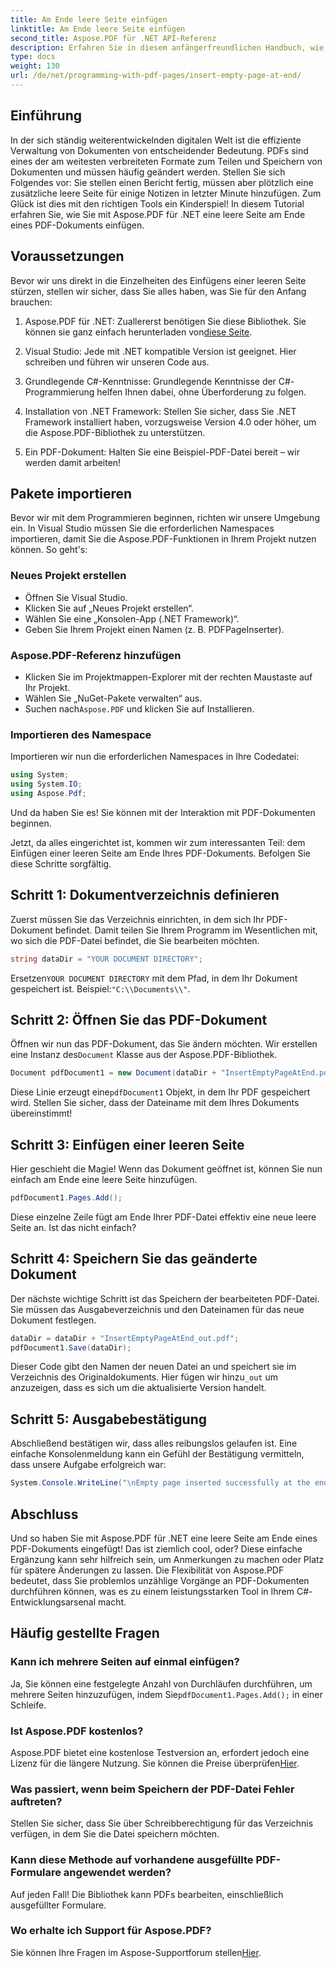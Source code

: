 ```yaml
---
title: Am Ende leere Seite einfügen
linktitle: Am Ende leere Seite einfügen
second_title: Aspose.PDF für .NET API-Referenz
description: Erfahren Sie in diesem anfängerfreundlichen Handbuch, wie Sie mit Aspose.PDF für .NET mühelos eine leere Seite in ein PDF-Dokument einfügen. Perfekt für schnelle Bearbeitungen.
type: docs
weight: 130
url: /de/net/programming-with-pdf-pages/insert-empty-page-at-end/
---
```

## Einführung

In der sich ständig weiterentwickelnden digitalen Welt ist die effiziente Verwaltung von Dokumenten von entscheidender Bedeutung. PDFs sind eines der am weitesten verbreiteten Formate zum Teilen und Speichern von Dokumenten und müssen häufig geändert werden. Stellen Sie sich Folgendes vor: Sie stellen einen Bericht fertig, müssen aber plötzlich eine zusätzliche leere Seite für einige Notizen in letzter Minute hinzufügen. Zum Glück ist dies mit den richtigen Tools ein Kinderspiel! In diesem Tutorial erfahren Sie, wie Sie mit Aspose.PDF für .NET eine leere Seite am Ende eines PDF-Dokuments einfügen.

## Voraussetzungen

Bevor wir uns direkt in die Einzelheiten des Einfügens einer leeren Seite stürzen, stellen wir sicher, dass Sie alles haben, was Sie für den Anfang brauchen:

1.  Aspose.PDF für .NET: Zuallererst benötigen Sie diese Bibliothek. Sie können sie ganz einfach herunterladen von[diese Seite](https://releases.aspose.com/pdf/net/).

2. Visual Studio: Jede mit .NET kompatible Version ist geeignet. Hier schreiben und führen wir unseren Code aus.

3. Grundlegende C#-Kenntnisse: Grundlegende Kenntnisse der C#-Programmierung helfen Ihnen dabei, ohne Überforderung zu folgen.

4. Installation von .NET Framework: Stellen Sie sicher, dass Sie .NET Framework installiert haben, vorzugsweise Version 4.0 oder höher, um die Aspose.PDF-Bibliothek zu unterstützen.

5. Ein PDF-Dokument: Halten Sie eine Beispiel-PDF-Datei bereit – wir werden damit arbeiten!

## Pakete importieren

Bevor wir mit dem Programmieren beginnen, richten wir unsere Umgebung ein. In Visual Studio müssen Sie die erforderlichen Namespaces importieren, damit Sie die Aspose.PDF-Funktionen in Ihrem Projekt nutzen können. So geht's:

### Neues Projekt erstellen

- Öffnen Sie Visual Studio.
- Klicken Sie auf „Neues Projekt erstellen“.
- Wählen Sie eine „Konsolen-App (.NET Framework)“.
- Geben Sie Ihrem Projekt einen Namen (z. B. PDFPageInserter).

### Aspose.PDF-Referenz hinzufügen

- Klicken Sie im Projektmappen-Explorer mit der rechten Maustaste auf Ihr Projekt.
- Wählen Sie „NuGet-Pakete verwalten“ aus.
-  Suchen nach`Aspose.PDF` und klicken Sie auf Installieren.

### Importieren des Namespace

Importieren wir nun die erforderlichen Namespaces in Ihre Codedatei:

```csharp
using System;
using System.IO;
using Aspose.Pdf;
```

Und da haben Sie es! Sie können mit der Interaktion mit PDF-Dokumenten beginnen.

Jetzt, da alles eingerichtet ist, kommen wir zum interessanten Teil: dem Einfügen einer leeren Seite am Ende Ihres PDF-Dokuments. Befolgen Sie diese Schritte sorgfältig.

## Schritt 1: Dokumentverzeichnis definieren

Zuerst müssen Sie das Verzeichnis einrichten, in dem sich Ihr PDF-Dokument befindet. Damit teilen Sie Ihrem Programm im Wesentlichen mit, wo sich die PDF-Datei befindet, die Sie bearbeiten möchten.

```csharp
string dataDir = "YOUR DOCUMENT DIRECTORY";
```

 Ersetzen`YOUR DOCUMENT DIRECTORY` mit dem Pfad, in dem Ihr Dokument gespeichert ist. Beispiel:`"C:\\Documents\\"`.

## Schritt 2: Öffnen Sie das PDF-Dokument

 Öffnen wir nun das PDF-Dokument, das Sie ändern möchten. Wir erstellen eine Instanz des`Document` Klasse aus der Aspose.PDF-Bibliothek.

```csharp
Document pdfDocument1 = new Document(dataDir + "InsertEmptyPageAtEnd.pdf");
```

 Diese Linie erzeugt eine`pdfDocument1` Objekt, in dem Ihr PDF gespeichert wird. Stellen Sie sicher, dass der Dateiname mit dem Ihres Dokuments übereinstimmt!

## Schritt 3: Einfügen einer leeren Seite

Hier geschieht die Magie! Wenn das Dokument geöffnet ist, können Sie nun einfach am Ende eine leere Seite hinzufügen. 

```csharp
pdfDocument1.Pages.Add();
```

Diese einzelne Zeile fügt am Ende Ihrer PDF-Datei effektiv eine neue leere Seite an. Ist das nicht einfach?

## Schritt 4: Speichern Sie das geänderte Dokument

Der nächste wichtige Schritt ist das Speichern der bearbeiteten PDF-Datei. Sie müssen das Ausgabeverzeichnis und den Dateinamen für das neue Dokument festlegen.

```csharp
dataDir = dataDir + "InsertEmptyPageAtEnd_out.pdf";
pdfDocument1.Save(dataDir);
```

 Dieser Code gibt den Namen der neuen Datei an und speichert sie im Verzeichnis des Originaldokuments. Hier fügen wir hinzu`_out` um anzuzeigen, dass es sich um die aktualisierte Version handelt.

## Schritt 5: Ausgabebestätigung

Abschließend bestätigen wir, dass alles reibungslos gelaufen ist. Eine einfache Konsolenmeldung kann ein Gefühl der Bestätigung vermitteln, dass unsere Aufgabe erfolgreich war:

```csharp
System.Console.WriteLine("\nEmpty page inserted successfully at the end of document.\nFile saved at " + dataDir);
```

## Abschluss

Und so haben Sie mit Aspose.PDF für .NET eine leere Seite am Ende eines PDF-Dokuments eingefügt! Das ist ziemlich cool, oder? Diese einfache Ergänzung kann sehr hilfreich sein, um Anmerkungen zu machen oder Platz für spätere Änderungen zu lassen. Die Flexibilität von Aspose.PDF bedeutet, dass Sie problemlos unzählige Vorgänge an PDF-Dokumenten durchführen können, was es zu einem leistungsstarken Tool in Ihrem C#-Entwicklungsarsenal macht.

## Häufig gestellte Fragen

### Kann ich mehrere Seiten auf einmal einfügen?
 Ja, Sie können eine festgelegte Anzahl von Durchläufen durchführen, um mehrere Seiten hinzuzufügen, indem Sie`pdfDocument1.Pages.Add();` in einer Schleife.

### Ist Aspose.PDF kostenlos?
 Aspose.PDF bietet eine kostenlose Testversion an, erfordert jedoch eine Lizenz für die längere Nutzung. Sie können die Preise überprüfen[Hier](https://purchase.aspose.com/buy).

### Was passiert, wenn beim Speichern der PDF-Datei Fehler auftreten?
Stellen Sie sicher, dass Sie über Schreibberechtigung für das Verzeichnis verfügen, in dem Sie die Datei speichern möchten.

### Kann diese Methode auf vorhandene ausgefüllte PDF-Formulare angewendet werden?
Auf jeden Fall! Die Bibliothek kann PDFs bearbeiten, einschließlich ausgefüllter Formulare.

### Wo erhalte ich Support für Aspose.PDF?
 Sie können Ihre Fragen im Aspose-Supportforum stellen[Hier](https://forum.aspose.com/c/pdf/10).